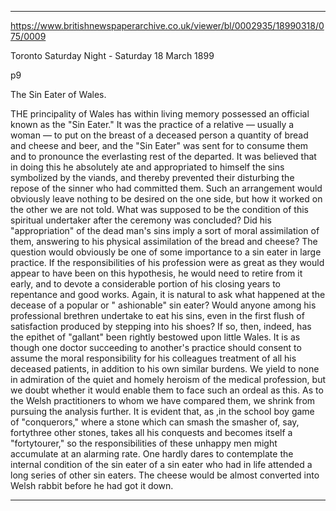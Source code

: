 

---

https://www.britishnewspaperarchive.co.uk/viewer/bl/0002935/18990318/075/0009

Toronto Saturday Night - Saturday 18 March 1899

p9

The Sin Eater of Wales.

 THE principality of Wales has within living memory possessed an official known as the "Sin Eater." It was the practice of a relative — usually a woman — to put on the breast of a deceased person a quantity of bread and cheese and beer, and the "Sin Eater" was sent for to consume them and to pronounce the everlasting rest of the departed. It was believed that in doing this he absolutely ate and appropriated to himself the sins symbolized by the viands, and thereby prevented their disturbing the repose of the sinner who had committed them. Such an arrangement would obviously leave nothing to be desired on the one side, but how it worked on the other we are not told. What was supposed to be the condition of this spiritual undertaker after the ceremony was concluded? Did his "appropriation" of the dead man's sins imply a sort of moral assimilation of them, answering to his physical assimilation of the bread and cheese? The question would obviously be one of some importance to a sin eater in large practice. If the responsibilities of his profession were as great as they would appear to have been on this hypothesis, he would need to retire from it early, and to devote a considerable portion of his closing years to repentance and good works. Again, it is natural to ask what happened at the decease of a popular or " ashionable" sin eater? Would anyone among his professional brethren undertake to eat his sins, even in the first flush of satisfaction produced by stepping into his shoes? If so, then, indeed, has the epithet of "gallant" been rightly bestowed upon little Wales. It is as though one doctor succeeding to another's practice should consent to assume the moral responsibility for his colleagues treatment of all his deceased patients, in addition to his own similar burdens. We yield to none in admiration of the quiet and homely heroism of the medical profession, but we doubt whether it would enable them to face such an ordeal as this. As to the Welsh practitioners to whom we have compared them, we shrink from pursuing the analysis further. It is evident that, as ,in the school boy game of "conquerors," where a stone which can smash the smasher of, say, fortythree other stones, takes all his conquests and becomes itself a "fortytourer," so the responsibilities of these unhappy men might accumulate at an alarming rate. One hardly dares to contemplate the internal condition of the sin eater of a sin eater who had in life attended a long series of other sin eaters. The cheese would be almost converted into Welsh rabbit before he had got it down.




---

